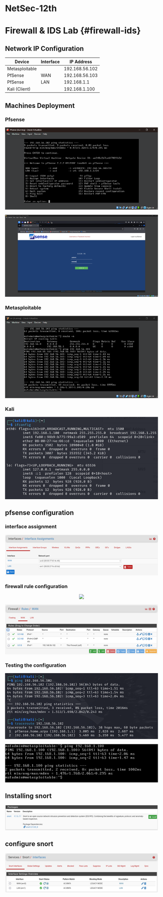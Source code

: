# NetSec-12th

# Firewall & IDS Lab {#firewall-ids}

## Network IP Configuration

| Device          | Interface | IP Address      |
|-----------------|-----------|-----------------|
| Metasploitable  |           | 192.168.56.102  |
| PfSense         | WAN       | 192.168.56.103  |
| PfSense         | LAN       | 192.168.1.1     |
| Kali (Client)   |           | 192.168.1.100   |


## Machines Deployment
### Pfsense
<p align="center">
  <img src="image1.png">
</p>
<p align="center">
  <img src="image2.png">
</p>

### Metasploitable
<p align="center">
  <img src="image22.png">
</p>

### Kali
<p align="center">
  <img src="image3.png">
</p>

## pfsense configuration
### interface assignment
<p align="center">
  <img src="image4.png">
</p>

### firewall rule configuration
<p align="center">
  <img src="media/image5.png">
</p>
<p align="center">
  <img src="image6.png">
</p>

### Testing the configuration
<p align="center">
  <img src="image7.png">
</p>
<p align="center">
  <img src="image8.png">
</p>

## Installing snort
<p align="center">
  <img src="image9.png">
</p>

## configure snort
<p align="center">
  <img src="image10.png">
</p>
